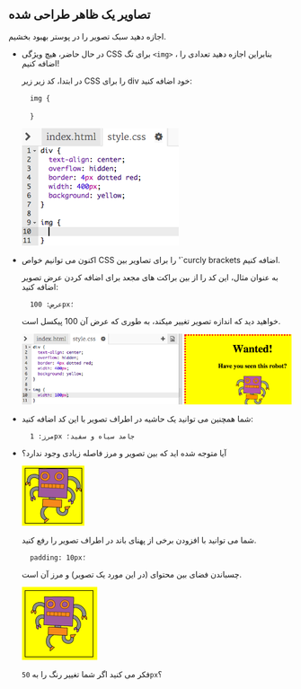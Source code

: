 ## تصاویر یک ظاهر طراحی شده

اجازه دهید سبک تصویر را در پوستر بهبود بخشیم.

+ در حال حاضر، هیچ ویژگی CSS برای تگ `<img>` ، بنابراین اجازه دهید تعدادی را اضافه کنیم!
    
    در ابتدا، کد زیر زیر CSS را برای div خود اضافه کنید:
    
        img {
        
        }
        
    
    ![تصویری](images/wanted-img-css.png)

+ اکنون می توانیم خواص CSS را برای تصاویر بین '`curcly brackets اضافه کنیم.
    
    به عنوان مثال، این کد را از بین براکت های مجعد برای اضافه کردن عرض تصویر اضافه کنید:
    
        عرض: 100px؛
        
    
    خواهید دید که اندازه تصویر تغییر میکند، به طوری که عرض آن 100 پیکسل است.
    
    ![تصویری](images/wanted-img-width.png)

+ شما همچنین می توانید یک حاشیه در اطراف تصویر با این کد اضافه کنید:
    
        مرز: 1px جامد سیاه و سفید؛
        

+ آیا متوجه شده اید که بین تصویر و مرز فاصله زیادی وجود ندارد؟
    
    ![تصویری](images/wanted-img-border.png)
    
    شما می توانید با افزودن برخی از پهنای باند در اطراف تصویر را رفع کنید.
    
        padding: 10px؛
        
    
    چسباندن فضای بین محتوای (در این مورد یک تصویر) و مرز آن است.
    
    ![تصویری](images/wanted-img-padding.png)
    
    فکر می کنید اگر شما تغییر رنگ را به `50px`؟